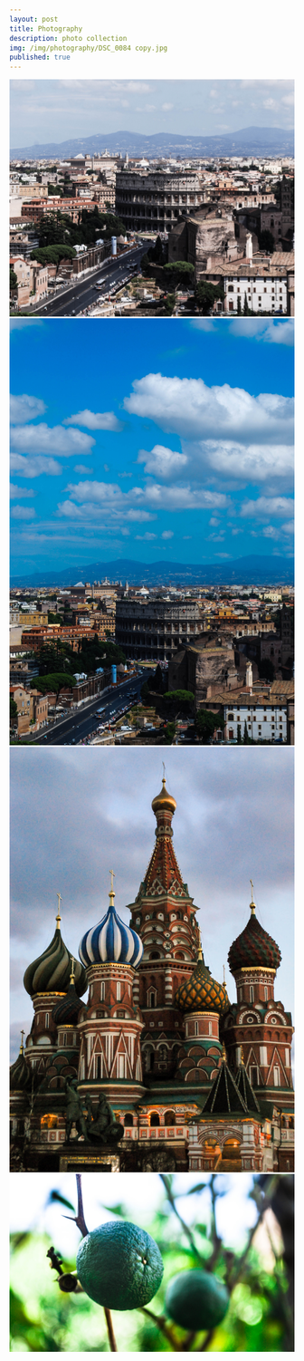 ```yaml
---
layout: post
title: Photography
description: photo collection
img: /img/photography/DSC_0084 copy.jpg
published: true
---
```



<div class="img_row">
  <img class="col three" src="/img/photography/DSC_0084 copy.jpg"/>
</div>

<div class="img_row">
  <img class="col three" src="/img/photography/DSC_0084.jpg"/>
</div>

<div class="img_row">
  <img class="col three" src="/img/photography/DSC_0118.jpg"/>
</div>

<div class="img_row">
  <img class="col three" src="/img/photography/DSC_0209.jpg"/>
</div>
